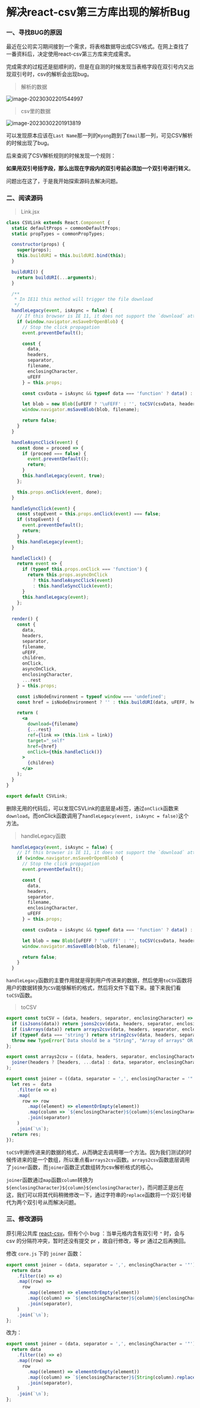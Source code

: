 # 解决react-csv第三方库出现的解析Bug

### 一、寻找BUG的原因

最近在公司实习期间接到一个需求，将表格数据导出成CSV格式。在网上查找了一番资料后，决定使用react-csv第三方库来完成需求。

完成需求的过程还是挺顺利的，但是在自测的时候发现当表格字段在双引号内又出现双引号时，csv的解析会出现bug。



> 解析的数据

![image-20230302201544997](https://kyong-blog.oss-cn-shenzhen.aliyuncs.com/articleContent/image-20230302201544997.png)



> csv里的数据

![image-20230302201913819](https://kyong-blog.oss-cn-shenzhen.aliyuncs.com/articleContent/image-20230302201913819.png)

可以发现原本应该在`Last Name`那一列的`Kyong`跑到了`Email`那一列，可见CSV解析的时候出现了bug。

后来查阅了CSV解析规则的时候发现一个规则：

**如果用双引号括字段，那么出现在字段内的双引号前必须加一个双引号进行转义**。

问题出在这了，于是我开始探索源码去解决问题。

### 二、阅读源码

>  Link.jsx

```jsx
class CSVLink extends React.Component {
  static defaultProps = commonDefaultProps;
  static propTypes = commonPropTypes;

  constructor(props) {
    super(props);
    this.buildURI = this.buildURI.bind(this);
  }

  buildURI() {
    return buildURI(...arguments);
  }

  /**
   * In IE11 this method will trigger the file download
   */
  handleLegacy(event, isAsync = false) {
    // If this browser is IE 11, it does not support the `download` attribute
    if (window.navigator.msSaveOrOpenBlob) {
      // Stop the click propagation
      event.preventDefault();

      const {
        data,
        headers,
        separator,
        filename,
        enclosingCharacter,
        uFEFF
      } = this.props;

      const csvData = isAsync && typeof data === 'function' ? data() : data;

      let blob = new Blob([uFEFF ? '\uFEFF' : '', toCSV(csvData, headers, separator, enclosingCharacter)]);
      window.navigator.msSaveBlob(blob, filename);

      return false;
    }
  }

  handleAsyncClick(event) {
    const done = proceed => {
      if (proceed === false) {
        event.preventDefault();
        return;
      }
      this.handleLegacy(event, true);
    };

    this.props.onClick(event, done);
  }

  handleSyncClick(event) {
    const stopEvent = this.props.onClick(event) === false;
    if (stopEvent) {
      event.preventDefault();
      return;
    }
    this.handleLegacy(event);
  }

  handleClick() {
    return event => {
      if (typeof this.props.onClick === 'function') {
        return this.props.asyncOnClick
          ? this.handleAsyncClick(event)
          : this.handleSyncClick(event);
      }
      this.handleLegacy(event);
    };
  }

  render() {
    const {
      data,
      headers,
      separator,
      filename,
      uFEFF,
      children,
      onClick,
      asyncOnClick,
      enclosingCharacter,
      ...rest
    } = this.props;

    const isNodeEnvironment = typeof window === 'undefined';
    const href = isNodeEnvironment ? '' : this.buildURI(data, uFEFF, headers, separator, enclosingCharacter)

    return (
      <a
        download={filename}
        {...rest}
        ref={link => (this.link = link)}
        target="_self"
        href={href}
        onClick={this.handleClick()}
      >
        {children}
      </a>
    );
  }
}

export default CSVLink;
```

删除无用的代码后，可以发现CSVLink的底层是`a`标签，通过`onClick`函数来`download`。而onClick函数调用了`handleLegacy(event, isAsync = false)`这个方法。



> handleLegacy函数

```js
  handleLegacy(event, isAsync = false) {
    // If this browser is IE 11, it does not support the `download` attribute
    if (window.navigator.msSaveOrOpenBlob) {
      // Stop the click propagation
      event.preventDefault();

      const {
        data,
        headers,
        separator,
        filename,
        enclosingCharacter,
        uFEFF
      } = this.props;

      const csvData = isAsync && typeof data === 'function' ? data() : data;

      let blob = new Blob([uFEFF ? '\uFEFF' : '', toCSV(csvData, headers, separator, enclosingCharacter)]);
      window.navigator.msSaveBlob(blob, filename);

      return false;
    }
  }
```

`handleLegacy`函数的主要作用就是得到用户传进来的数据，然后使用`toCSV`函数将用户的数据转换为`CSV`能够解析的格式，然后将文件下载下来。接下来我们看`toCSV`函数。



> toCSV

```js
export const toCSV = (data, headers, separator, enclosingCharacter) => {
  if (isJsons(data)) return jsons2csv(data, headers, separator, enclosingCharacter);
  if (isArrays(data)) return arrays2csv(data, headers, separator, enclosingCharacter);
  if (typeof data === 'string') return string2csv(data, headers, separator);
  throw new TypeError(`Data should be a "String", "Array of arrays" OR "Array of objects" `);
};

export const arrays2csv = ((data, headers, separator, enclosingCharacter) =>
  joiner(headers ? [headers, ...data] : data, separator, enclosingCharacter)
);

export const joiner = ((data, separator = ',', enclosingCharacter = '"') => {
  let res =  data
    .filter(e => e)
    .map(
      row => row
        .map((element) => elementOrEmpty(element))
        .map(column => `${enclosingCharacter}${column}${enclosingCharacter}`)
        .join(separator)
    )
    .join(`\n`);
  return res;
});
```

`toCSV`判断传进来的数据的格式，从而确定去调用哪一个方法。因为我们测试的时候传进来的是一个数组，所以重点看`arrays2csv`函数。`arrays2csv`函数底层调用了`joiner`函数，而`joiner`函数正式数组转为csv解析格式的核心。

`joiner`函数通过`map`函数`column`转换为`${enclosingCharacter}${column}${enclosingCharacter}`，而问题正是出在这，我们可以将其代码稍微修改一下，通过字符串的`replace`函数将一个双引号替代为两个双引号从而解决问题。

### 三、修改源码

原引用公共库 [react-csv](https://www.npmjs.com/package/react-csv)。但有个小 bug ：当单元格内含有双引号 `"` 时，会与 csv 的分隔符冲突，暂时还没有提交 pr ，故自行修改，等 pr 通过之后再换回。

修改 `core.js` 下的 `joiner` 函数：	

```js
export const joiner = (data, separator = ',', enclosingCharacter = '"') => {
  return data
    .filter((e) => e)
    .map((row) =>
      row
        .map((element) => elementOrEmpty(element))
        .map((column) => `${enclosingCharacter}${column}${enclosingCharacter}`)
        .join(separator),
    )
    .join(`\n`);
};
```

改为：

```js
export const joiner = (data, separator = ',', enclosingCharacter = '"') => {
  return data
    .filter((e) => e)
    .map((row) =>
      row
        .map((element) => elementOrEmpty(element))
        .map((column) => `${enclosingCharacter}${String(column).replace(/"/g, '""')}${enclosingCharacter}`)
        .join(separator),
    )
    .join(`\n`);
};
```